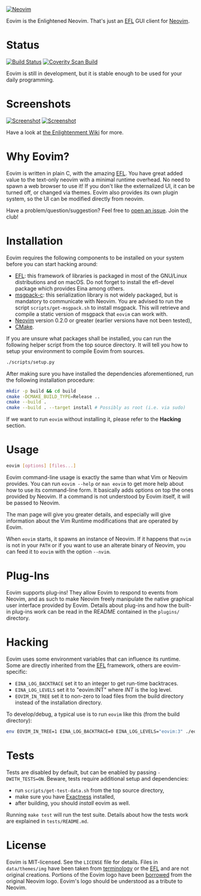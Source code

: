 [![Neovim](data/images/eovim_banner.png)](https://phab.enlightenment.org/w/projects/eovim/)


Eovim is the Enlightened Neovim. That's just an [EFL][1] GUI client for
[Neovim][2].

# Status

[![Build Status](https://travis-ci.org/jeanguyomarch/eovim.svg?branch=master)](https://travis-ci.org/jeanguyomarch/eovim)
[![Coverity Scan Build](https://scan.coverity.com/projects/13836/badge.svg)](https://scan.coverity.com/projects/13836)

Eovim is still in development, but it is stable enough to be used for your daily programming.

# Screenshots

[![Screenshot](https://phab.enlightenment.org/file/data/4dnksyycnc2otmptswgy/PHID-FILE-jcyfful2wqtxzm3ednvb/Screenshot_from_2017-12-31_12-01-28.png)][9]
[![Screenshot](https://phab.enlightenment.org/file/data/mggrhqzd6dl3t3nbmswa/PHID-FILE-mvi65ftut5dbutuowvws/Screenshot_from_2017-12-27_22-59-42.png)][9]

Have a look at [the Enlightenment Wiki][8] for more.


# Why Eovim?

Eovim is written in plain C, with the amazing [EFL][1]. You have great added
value to the text-only neovim with a minimal runtime overhead. No need to spawn
a web browser to use it! If you don't like the externalized UI, it can be
turned off, or changed via themes. Eovim also provides its own plugin system,
so the UI can be modified directly from neovim.

Have a problem/question/suggestion? Feel free to [open an issue][10]. Join the club!

# Installation

Eovim requires the following components to be installed on your system before
you can start hacking around:

- [EFL][1]: this framework of libraries is packaged in most of the GNU/Linux
  distributions and on macOS. Do not forget to install the efl-devel package
  which provides Eina among others.
- [msgpack-c][3]: this serialization library is not widely packaged, but is
  mandatory to communicate with Neovim. You are advised to run the script
  `scripts/get-msgpack.sh` to install msgpack. This will retrieve and compile
  a static version of msgpack that `eovim` can work with.
- [Neovim][2] version 0.2.0 or greater (earlier versions have not been tested),
- [CMake][5].

If you are unsure what packages shall be installed, you can run the following
helper script from the top source directory. It will tell you how to setup your
environment to compile Eovim from sources.

```bash
./scripts/setup.py
```

After making sure you have installed the dependencies aforementioned, run the
following installation procedure:

```bash
mkdir -p build && cd build
cmake -DCMAKE_BUILD_TYPE=Release ..
cmake --build .
cmake --build . --target install # Possibly as root (i.e. via sudo)
```

If we want to run `eovim` without installing it, please refer to the
**Hacking** section.

# Usage

```bash
eovim [options] [files...]
```

Eovim command-line usage is exactly the same than what Vim or Neovim
provides.  You can run `eovim --help` or `man eovim` to get more help about how
to use its command-line form. It basically adds options on top the ones
provided by Neovim. If a command is not understood by Eovim itself, it will be
passed to Neovim.

The man page will give you greater details, and especially will give
information about the Vim Runtime modifications that are operated by Eovim.

When `eovim` starts, it spawns an instance of Neovim. If it happens that `nvim`
is not in your `PATH` or if you want to use an alterate binary of Neovim, you
can feed it to `eovim` with the option `--nvim`.


# Plug-Ins

Eovim supports plug-ins! They allow Eovim to respond to events from Neovim, and
as such to make Neovim freely manipulate the native graphical user interface
provided by Eovim. Details about plug-ins and how the built-in plug-ins work
can be read in the README contained in the `plugins/` directory.


# Hacking

Eovim uses some environment variables that can influence its runtime. Some are
directly inherited from the [EFL][1] framework, others are eovim-specific:
- `EINA_LOG_BACKTRACE` set it to an integer to get run-time backtraces.
- `EINA_LOG_LEVELS` set it to "eovim:INT" where _INT_ is the log level.
- `EOVIM_IN_TREE` set it to non-zero to load files from the build directory
   instead of the installation directory.

To develop/debug, a typical use is to run `eovim` like this (from the build
directory):

```bash
env EOVIM_IN_TREE=1 EINA_LOG_BACKTRACE=0 EINA_LOG_LEVELS="eovim:3" ./eovim
```

# Tests

Tests are disabled by default, but can be enabled by passing `-DWITH_TESTS=ON`.
Beware, tests require additional setup and dependencies:

- run `scripts/get-test-data.sh` from the top source directory,
- make sure you have [Exactness][6] installed,
- after building, you should *install* eovim as well.

Running `make test` will run the test suite.  Details about how the tests work
are explained in `tests/README.md`.


# License

Eovim is MIT-licensed. See the `LICENSE` file for details. Files in
`data/themes/img` have been taken from [terminology][4] or the [EFL][1] and are
not original creations.
Portions of the Eovim logo have been [borrowed][7] from the original Neovim
logo. Eovim's logo should be understood as a tribute to Neovim.

[1]: https://www.enlightenment.org
[2]: https://neovim.io
[3]: https://github.com/msgpack/msgpack-c
[4]: https://www.enlightenment.org/about-terminology
[5]: https://cmake.org/
[6]: https://git.enlightenment.org/tools/exactness.git/
[7]: https://raw.githubusercontent.com/neovim/neovim.github.io/master/logos/neovim-logo-600x173.png
[8]: https://phab.enlightenment.org/w/projects/eovim/#screenshots
[9]: https://phab.enlightenment.org/w/projects/eovim/
[10]: https://github.com/jeanguyomarch/eovim/issues/new
